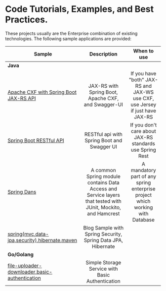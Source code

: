 # Code Tutorials, Examples, and Best Practices.
These projects usually are the Enterprise combination of existing technologies. The following sample applications are provided:
<table>
<thead>
<tr>
<th>Sample</th>
<th align="center">Description</th>
<th>When to use</th>
</tr>
</thead>
<tbody>
<tr>
<td colspan="3"><strong>Java</strong></td>
</tr>
<tr>
<td><a href="/java/spring-boot-cxf">Apache CXF with Spring Boot JAX-RS API</a></td>
<td align="center">JAX-RS with Spring Boot, Apache CXF, and Swagger-UI</td>
<td align="center">If you have "both" JAX-RS and JAX-WS use CXF, use Jersey if just have JAX-RS</td>
</tr>
<tr>
<td><a href="/java/spring-boot-restful">Spring Boot RESTful API</a></td>
<td align="center">RESTful api with Spring Boot and Swagger UI</td>
<td align="center">If you don't care about JAX-RS standards use Spring Rest</td>
</tr>
<tr>
<td><a href="/java/spring-dans">Spring Dans</a></td>
<td align="center">A common Spring module contains Data Access and Service layers that tested with JUnit, Mockito, and Hamcrest</td>
<td align="center">A mandatory part of any spring enterprise project which working with Database</td>
</tr>
<tr>
<td><a href="/java/spring(mvc,data-jpa,security),hibernate,maven">spring(mvc,data-jpa,security),hibernate,maven</a></td>
<td align="center">Blog Sample with Spring Security, Spring Data JPA, Hibernate</td>
</tr>
<tr>
<td colspan="3"><strong>Go/Golang</strong></td>
</tr>
<tr>
<td><a href="/golang/file-uploader-downloader,basic-authentication">file-uploader-downloader,basic-authentication</a></td>
<td align="center">Simple Storage Service with Basic Authentication</td>
</tr></tbody></table>